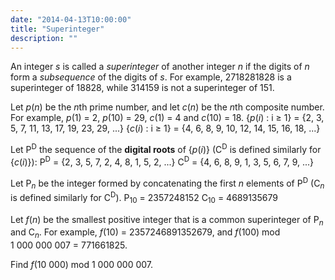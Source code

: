 ```yaml
---
date: "2014-04-13T10:00:00"
title: "Superinteger"
description: ""
---
```


<p>An integer <var>s</var> is called a <em>superinteger</em> of another integer <var>n</var> if the digits of <var>n</var> form a <dfn title="A subsequence is a sequence that can be derived from another sequence by deleting some elements without changing the order of the remaining elements.">subsequence</dfn> of the digits of <var>s</var>.
For example, 2718281828 is a superinteger of 18828, while 314159 is not a superinteger of 151.
</p>
<p>Let <var>p</var>(<var>n</var>) be the <var>n</var>th prime number, and let <var>c</var>(<var>n</var>) be the <var>n</var>th composite number. For example, <var>p</var>(1) = 2, <var>p</var>(10) = 29, <var>c</var>(1) = 4 and <var>c</var>(10) = 18.
{<var>p</var>(<var>i</var>) : i ≥ 1} = {2, 3, 5, 7, 11, 13, 17, 19, 23, 29, ...}
{<var>c</var>(<var>i</var>) : i ≥ 1} = {4, 6, 8, 9, 10, 12, 14, 15, 16, 18, ...}</p>
<p>Let P<sup>D</sup> the sequence of the <strong>digital roots</strong> of {<var>p</var>(<var>i</var>)} (C<sup>D</sup> is defined similarly for {<var>c</var>(<var>i</var>)}):
P<sup>D</sup> = {2, 3, 5, 7, 2, 4, 8, 1, 5, 2, ...}
C<sup>D</sup> = {4, 6, 8, 9, 1, 3, 5, 6, 7, 9, ...}</p>
<p>Let P<sub><var>n</var></sub> be the integer formed by concatenating the first <var>n</var> elements of P<sup>D</sup> (C<sub><var>n</var></sub> is defined similarly for C<sup>D</sup>).
P<sub>10</sub> = 2357248152
C<sub>10</sub> = 4689135679</p>
<p>Let <var>f</var>(<var>n</var>) be the smallest positive integer that is a common superinteger of P<sub><var>n</var></sub> and C<sub><var>n</var></sub>. For example, <var>f</var>(10) = 2357246891352679, and <var>f</var>(100) mod 1 000 000 007 = 771661825.</p>
<p>Find <var>f</var>(10 000) mod 1 000 000 007.</p>

